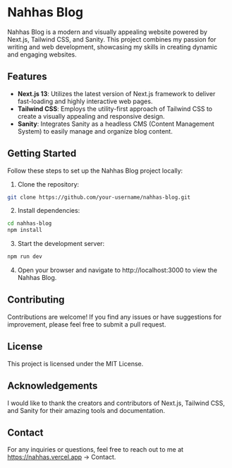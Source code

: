 # Nahhas Blog

Nahhas Blog is a modern and visually appealing website powered by Next.js, Tailwind CSS, and Sanity. This project combines my passion for writing and web development, showcasing my skills in creating dynamic and engaging websites.

## Features

- **Next.js 13**: Utilizes the latest version of Next.js framework to deliver fast-loading and highly interactive web pages.
- **Tailwind CSS**: Employs the utility-first approach of Tailwind CSS to create a visually appealing and responsive design.
- **Sanity**: Integrates Sanity as a headless CMS (Content Management System) to easily manage and organize blog content.

## Getting Started

Follow these steps to set up the Nahhas Blog project locally:

1. Clone the repository:
```bash
git clone https://github.com/your-username/nahhas-blog.git
```

2. Install dependencies:
```bash
cd nahhas-blog
npm install
```

3. Start the development server:
```bash
npm run dev
```

4. Open your browser and navigate to http://localhost:3000 to view the Nahhas Blog.

## Contributing
Contributions are welcome! If you find any issues or have suggestions for improvement, please feel free to submit a pull request.

## License
This project is licensed under the MIT License.

## Acknowledgements
I would like to thank the creators and contributors of Next.js, Tailwind CSS, and Sanity for their amazing tools and documentation.

## Contact
For any inquiries or questions, feel free to reach out to me at https://nahhas.vercel.app -> Contact.